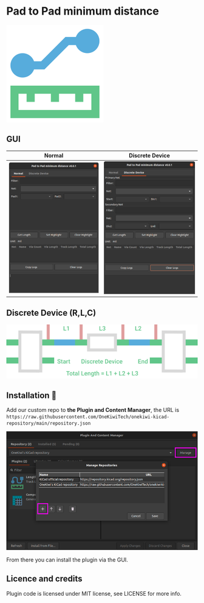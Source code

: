 # Pad to Pad minimum distance
![screenshot](icon/icon_256x256.png)

## GUI
| Normal               | Discrete Device               |
| ---------------------- | ---------------------- |
| ![Normal](doc/pad-distance-1.png) | ![Discrete Device](doc/pad-distance-2.png) |

## Discrete Device (R,L,C)
![screenshot](doc/discrete-device.png)
## Installation 💾

Add our custom repo to **the Plugin and Content Manager**, the URL is `https://raw.githubusercontent.com/OneKiwiTech/onekiwi-kicad-repository/main/repository.json`

![pcm](doc/pcm.png)

From there you can install the plugin via the GUI.

## Licence and credits
Plugin code is licensed under MIT license, see LICENSE for more info.
